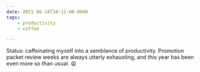 ```yaml
---
date: 2021-06-18T10:12:00-0600
tags:
    - productivity
    - coffee

---
```


Status: caffeinating myself into a semblance of productivity. Promotion packet review weeks are always utterly exhausting, and this year has been even more so than usual. 😫
